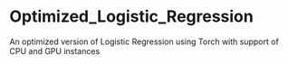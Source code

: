 # Optimized_Logistic_Regression
An optimized version of Logistic Regression using Torch with support of CPU and GPU instances
